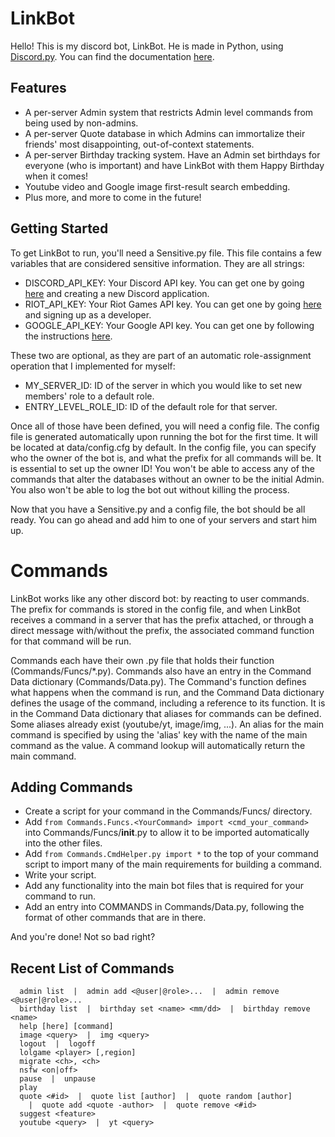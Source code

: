 # LinkBot
Hello! This is my discord bot, LinkBot. He is made in Python, using [Discord.py](https://github.com/Rapptz/discord.py). You can find the documentation [here](https://discordpy.readthedocs.io/en/latest/index.html).
## Features
- A per-server Admin system that restricts Admin level commands from being used by non-admins.
- A per-server Quote database in which Admins can immortalize their friends' most disappointing, out-of-context statements.
- A per-server Birthday tracking system. Have an Admin set birthdays for everyone (who is important) and have LinkBot with them Happy Birthday when it comes!
- Youtube video and Google image first-result search embedding.
- Plus more, and more to come in the future!
## Getting Started
To get LinkBot to run, you'll need a Sensitive.py file. This file contains a few variables that are considered sensitive information. They are all strings:
- DISCORD_API_KEY: Your Discord API key. You can get one by going [here](https://discordapp.com/developers/applications/me/) and creating a new Discord application.
- RIOT_API_KEY: Your Riot Games API key. You can get one by going [here](https://developer.riotgames.com/) and signing up as a developer.
- GOOGLE_API_KEY: Your Google API key. You can get one by following the instructions [here](https://support.google.com/googleapi/answer/6158862?hl=en).

These two are optional, as they are part of an automatic role-assignment operation that I implemented for myself:
- MY_SERVER_ID: ID of the server in which you would like to set new members' role to a default role.
- ENTRY_LEVEL_ROLE_ID: ID of the default role for that server.

Once all of those have been defined, you will need a config file. The config file is generated automatically upon running the bot for the first time. It will be located at data/config.cfg by default. In the config file, you can specify who the owner of the bot is, and what the prefix for all commands will be. It is essential to set up the owner ID! You won't be able to access any of the commands that alter the databases without an owner to be the initial Admin. You also won't be able to log the bot out without killing the process.

Now that you have a Sensitive.py and a config file, the bot should be all ready. You can go ahead and add him to one of your servers and start him up.

# Commands
LinkBot works like any other discord bot: by reacting to user commands. The prefix for commands is stored in the config file, and when LinkBot receives a command
in a server that has the prefix attached, or through a direct message with/without the prefix, the associated command function for that command will be run.

Commands each have their own .py file that holds their function (Commands/Funcs/*.py). Commands also have an entry in the Command Data dictionary (Commands/Data.py).
The Command's function defines what happens when the command is run, and the Command Data dictionary defines the usage of the command, including a reference to its function.
It is in the Command Data dictionary that aliases for commands can be defined. Some aliases already exist (youtube/yt, image/img, ...). An alias for the main command is specified by using the
'alias' key with the name of the main command as the value. A command lookup will automatically return the main command.

## Adding Commands
- Create a script for your command in the Commands/Funcs/ directory.
- Add `from Commands.Funcs.<YourCommand> import <cmd_your_command>` into Commands/Funcs/__init__.py to allow it to be imported automatically into the other files.
- Add `from Commands.CmdHelper.py import *` to the top of your command script to import many of the main requirements for building a command.
- Write your script.
- Add any functionality into the main bot files that is required for your command to run.
- Add an entry into COMMANDS in Commands/Data.py, following the format of other commands that are in there.

And you're done! Not so bad right?

## Recent List of Commands
```
  admin list  |  admin add <@user|@role>...  |  admin remove <@user|@role>...
  birthday list  |  birthday set <name> <mm/dd>  |  birthday remove <name>
  help [here] [command]
  image <query>  |  img <query>
  logout  |  logoff
  lolgame <player> [,region]
  migrate <ch>, <ch>
  nsfw <on|off>
  pause  |  unpause
  play
  quote <#id>  |  quote list [author]  |  quote random [author]
    |  quote add <quote -author>  |  quote remove <#id>
  suggest <feature>
  youtube <query>  |  yt <query>
```
